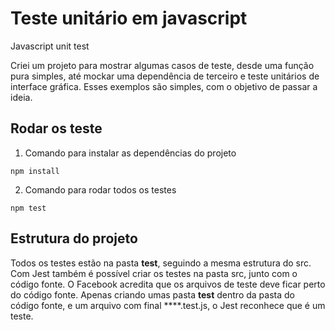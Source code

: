 # Teste unitário em javascript
Javascript unit test

Criei um projeto para mostrar algumas casos de teste, desde uma função pura simples, até mockar uma dependência de terceiro e teste unitários de interface gráfica. Esses exemplos são simples, com o objetivo de passar a ideia. 


## Rodar os teste

1. Comando para instalar as dependências do projeto
```
npm install
```

2. Comando para rodar todos os testes
````
npm test
````
## Estrutura do projeto

Todos os testes estão na pasta __test__, seguindo a mesma estrutura do src.
Com Jest também é possível criar os testes na pasta src, junto com o código fonte. O Facebook acredita que os arquivos de teste deve ficar perto do código fonte. Apenas criando umas pasta __test__ dentro da pasta do código fonte, e um arquivo com final ****.test.js, o Jest reconhece que é um teste.
